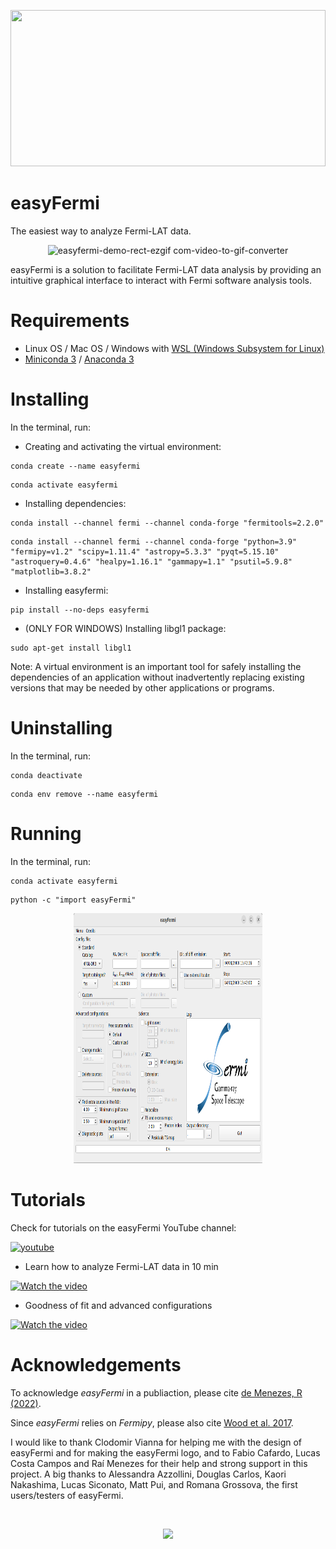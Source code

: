 <p align="left" width="100%">
 <img width="100%" height="250" src="https://github.com/clodoN1109/easyFermi/assets/104923248/d1a25a66-0fc6-4484-93fa-aaa8717f4276">
 <h1>easyFermi</h1>
</p> 

The easiest way to analyze Fermi-LAT data.

<div align="center">

![easyfermi-demo-rect-ezgif com-video-to-gif-converter](https://github.com/ranieremenezes/easyFermi/assets/104923248/6657b52f-9538-40ff-86c0-5b742dd6f2b0)

</div>

easyFermi is a solution to facilitate Fermi-LAT data analysis by providing an intuitive graphical interface to interact with Fermi software analysis tools.



# Requirements

- Linux OS / Mac OS / Windows with <a href="https://learn.microsoft.com/en-us/windows/wsl/install">WSL (Windows Subsystem for Linux)</a>
- <a href="https://docs.conda.io/projects/miniconda/en/latest/">Miniconda 3</a> / <a href="https://conda.io/projects/conda/en/latest/user-guide/install/index.html">Anaconda 3</a>

# Installing

In the terminal, run:

- Creating and activating the virtual environment:
<pre><code>conda create --name easyfermi</code></pre>
<pre><code>conda activate easyfermi</code></pre>
- Installing dependencies:

<pre><code>conda install --channel fermi --channel conda-forge "fermitools=2.2.0" </code></pre>

<pre><code>conda install --channel fermi --channel conda-forge "python=3.9" "fermipy=v1.2" "scipy=1.11.4" "astropy=5.3.3" "pyqt=5.15.10" "astroquery=0.4.6" "healpy=1.16.1" "gammapy=1.1" "psutil=5.9.8" "matplotlib=3.8.2"</code></pre>

- Installing easyfermi:
<pre><code>pip install --no-deps easyfermi</code></pre>

- (ONLY FOR WINDOWS) Installing libgl1 package:
<pre><code>sudo apt-get install libgl1</code></pre>

Note: A virtual environment is an important tool for safely installing the dependencies of an application without inadvertently replacing existing versions that may be needed by other applications or programs.


# Uninstalling

In the terminal, run:
<pre><code>conda deactivate</code></pre>
<pre><code>conda env remove --name easyfermi</code></pre>

# Running

In the terminal, run:

<pre><code>conda activate easyfermi</code></pre>
<pre><code>python -c "import easyFermi"</code></pre>

<p align="center" width="100%">
 <img width="60%" height=400" src="/code/resources/images/easyFermiWindow.png">
</p> 

# Tutorials

Check for tutorials on the easyFermi YouTube channel:

 <a href="https://www.youtube.com/channel/UCeLCfEoWasUKky6CPNN_opQ">

  ![youtube](https://img.shields.io/badge/YouTube-FF0000?style=for-the-badge&logo=youtube&logoColor=white)

 </a> 

- Learn how to analyze Fermi-LAT data in 10 min
  
 [![Watch the video](https://img.youtube.com/vi/Ny7aA9EBRUs/hqdefault.jpg)](https://youtu.be/Ny7aA9EBRUs)
- Goodness of fit and advanced configurations
  
 [![Watch the video](https://img.youtube.com/vi/OPMOsheCId8/hqdefault.jpg)](https://youtu.be/OPMOsheCId8)


# Acknowledgements

To acknowledge _easyFermi_ in a publiaction, please cite  [de Menezes, R (2022)](https://ui.adsabs.harvard.edu/abs/2022arXiv220611272D/abstract).

Since _easyFermi_ relies on _Fermipy_, please also cite [Wood et al. 2017](https://ui.adsabs.harvard.edu/abs/2017ICRC...35..824W/abstract).

I would like to thank Clodomir Vianna for helping me with the design of easyFermi and for making the easyFermi logo, and to Fabio Cafardo, Lucas Costa Campos and Raí Menezes for their help and strong support in this project. A big thanks to Alessandra Azzollini, Douglas Carlos, Kaori Nakashima, Lucas Siconato, Matt Pui, and Romana Grossova, the first users/testers of easyFermi.

 <br>
<p align="center" width="100%">
 <img height="200" src="https://github.com/clodoN1109/easyFermi/assets/104923248/a5fd6166-4dce-475b-92e6-78cbcbcd36af">
</p> 
